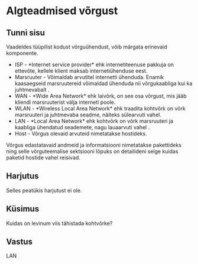 ﻿# Algteadmised võrgust

## Tunni sisu

Vaadeldes tüüpilist kodust võrguühendust, võib märgata erinevaid komponente.

<ul>
<li>ISP - *Internet service provider* ehk internetiteenuse pakkuja on ettevõte, kellele klient maksab internetiühenduse eest.</li>
<li>Marsruuter - Võimaldab arvutitel internetti ühenduda. Enamik kaasaegseid marsruutereid võimaldad ühenduda nii võrgukaabliga kui ka juhtmevabalt .</li>
<li>WAN - *Wide Area Network* ehk laivõrk, on see osa võrgust, mis jääb kliendi marsruuterist välja interneti poole. </li>
<li>WLAN - *Wireless Local Area Network* ehk traadita kohtvõrk on võrk marsruuteri ja juhtmevaba seadme, näiteks sülearvuti vahel.</li>
<li>LAN - *Local Area Network* ehk kohtvõrk on võrk marsruuteri ja kaabliga ühendatud seademete, nagu lauaarvuti vahel .</li>
<li>Host - Võrgus olevaid arvuteid nimetatakse hostideks.</li>
</ul>

Võrgus edastatavaid andmeid ja informatsiooni nimetatakse pakettideks ning selle võrguteemalise sektsiooni lõpuks on detailideni selge kuidas paketid hostide vahel reisivad.

## Harjutus

Selles peatükis harjutust ei ole.

## Küsimus

Kuidas on levinum viis tähistada kohtvõrke?

## Vastus

LAN
